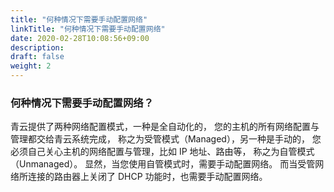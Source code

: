 ```yaml
---
title: "何种情况下需要手动配置网络"
linkTitle: "何种情况下需要手动配置网络"
date: 2020-02-28T10:08:56+09:00
description:
draft: false
weight: 2
---
```




### 何种情况下需要手动配置网络？

青云提供了两种网络配置模式，一种是全自动化的， 您的主机的所有网络配置与管理都交给青云系统完成， 称之为受管模式（Managed），另一种是手动的， 您必须自己关心主机的网络配置与管理，比如 IP 地址、路由等， 称之为自管模式（Unmanaged）。 显然，当您使用自管模式时，需要手动配置网络。 而当受管网络所连接的路由器上关闭了 DHCP 功能时，也需要手动配置网络。


